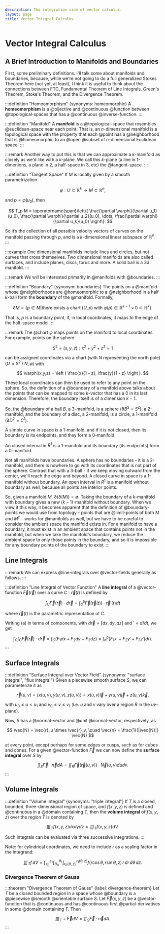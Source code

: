 ```yaml
---
description: The integration side of vector calculus.
layout: page
title: Vector Integral Calculus
---
```


# Vector Integral Calculus

## A Brief Introduction to Manifolds and Boundaries

First, some preliminary definitions. I'll talk some about manifolds and boundaries, because, while we're not going to do a full generalized Stokes Theorem here (not yet, at least), I think it is useful to think about the connections between FTC, Fundamental Theorem of Line Integrals, Green's Theorem, Stoke's Theorem, and the Divergence Theorem.

:::definition "Homeomorphism" {synonyms: homeomorphic}
A **homeomorphism** is a @bijective and @continuous @function between @topological-spaces that has a @continuous @inverse-function.
:::

:::definition "Manifold"
A **manifold** is a @topological-space that resembles @euclidean-space near each point. That is, an $n$-dimensional manifold is a topological space with the property that each @point has a @neighborhood that is @homeomorphic to an @open @subset of $n$-dimensional Euclidean space.
:::

:::remark
Another way to put this is that we can approximate a $k$-manifold as closely as we'd like with a $k$-plane. We call this $k$-plane (a line in 1-dimenions, a plane in 2, a half-space in 3, etc) the @tangent-space.
:::

:::definition "Tangent Space"
If $M$ is locally given by a smooth parametrization

$$ \varphi : U \subset \mathbb{R}^k \to M \subset \mathbb{R}^n, $$


and $p = \varphi(u_0)$, then

$$
T_p M = \operatorname{span}\left\{
\frac{\partial \varphi}{\partial u_1}(u_0),
\frac{\partial \varphi}{\partial u_2}(u_0),
\dots,
\frac{\partial \varphi}{\partial u_k}(u_0)
\right\}.
$$

So it’s the collection of all possible velocity vectors of curves on the manifold passing through $p,$ and is a $k$-dimensional linear subspace of $\mathbb{R}^n.$
:::


:::example
One dimensional manifolds include lines and circles, but not curves that cross themselves. Two dimensional manifolds are also called surfaces, and include planes, discs, torus and more. A solid ball is a 3d manifold.
:::

:::remark
We will be interested primarily in @manifolds with @boundaries.
:::

:::definition "Boundary" {synonym: boundaries}
The points on a @manifold whose @neighborhoods are @homeomorphic to a @neighborhood in a half $k$-ball form the **boundary** of the @manifold. Formally,

$$ \partial M = \{p \in M | \text{there exists a chart } (U, p) \text{ with } \varphi(p) \in \mathbb{R}^{k-1} \times {0} \subset \mathbb{H}^k \}. $$

That is, $p$ is a boundary point, if, in local coordinates, it maps to the edge of the half-space model.
:::

:::remark
The @chart $\varphi$ maps points on the manifold to local coordinates. For example, points on the sphere

$$ S^2  = {(x,y,z) : x^2 + y^2 + z^2 = 1} $$

can be assigned coordinates via a chart (with $N$ representing the north pole) $(U = S^2 \setminus {N}, \varphi)$ with

$$ \varphi(x,y,z) = \left ( \frac{x}{1 - z}, \frac{y}{1 - z} \right ). $$

These local coordinates can then be used to refer to any point on the sphere. So, the definition of a @boundary of a manifold above talks about the points that can be mapped to some $k$-vector that has a $0$ in its last dimension. Therefore, the boundary itself is of a dimension $k - 1.$

So, the @boundary of a ball $B$, a 3-manifold, is a sphere ($\partial B^3 = S^2$), a 2-manifold, and the boundary of a disc, a 2-manifold, is a circle, a 1-manifold ($\partial D^2 = C^1$).

A simple curve in space is a 1-manifold, and if it is not closed, then its boundary is its endpoints, and they form a 0-manifold.

An closed interval in $R^1$ is a 1-manifold and its boundary (its endpoints) form a 0-manifold.

Not all manifolds have boundaries. A sphere has no boundaries - it is a 2-manifold, and there is nowhere to go with its coordinates that is not part of the sphere. Contrast that with a 3-ball - if we keep moving outward from the center, we'll reach the edge and beyond. A closed curve in space is a 1-manifold without boundary. An open interval in $R^1$ is a manifold without boundary as well, because all points are interior points.

So, given a manifold $M$, $\partial(\partial(M)) = \emptyset.$ Taking the boundary of a $k$-manifold with boundary gives a new $(k-1)$-manifold without boundary. When we view it this way, it becomes apparent that the definition of @boundary-points we would use from topology - points that are @limit-points of both $M$ and $M^c$ - works for @manifolds as well, but we have to be careful to consider the ambient space the manifold exists in. For a manifold to have a boundary, it must exist in an ambient space that contains points not in the manifold, but when we take the manifold's boundary, we reduce the ambient space to only those points in the boundary, and so it is impossible for any boundary points of the boundary to exist.
:::

## Line Integrals

:::remark
We can express @line-integrals over @vector-fields generally as follows.
:::

:::definition "Line Integral of Vector Function"
A **line integral** of a @vector-function $\vec{F}(\vec{r})$ over a curve $C: \vec{r}(t)$ is defined by

$$ \int_{C} \vec{F}(\vec{r}) \cdot d \vec{r} = \int_{a}^{b} \vec{F}(\vec{r}(t)) \cdot \vec{r}'(t) dt \tag{a} $$

where $\vec{r}(t)$ is the parametric representation of $C.$

Writing (a) in terms of components, with $d \vec{r} = [dx, dy, dz]$ and $' = d/dt,$ we get

$$ \int_{C} \int_{C} \vec{F}(\vec{r}) \cdot d \vec{r} = \int_{C} (F_1 dx + F_2 dy + F_3 dz) = \int_{a}^{b} (F_1 x' + F_2 y' + F_3 z') dt). $$
:::

## Surface Integrals

:::definition "Surface Integral over Vector Field" {synonyms: "surface integral", "flux integral"}
Given a piecewise smooth surface $S,$ we can parameterize it as

$$ \vec{r}(u,v) = \langle x(u,v), y(u,v), z(u,v) \rangle = x(u,v) \vec{i} + y(u,v) \vec{j} + z(u,v) \vec{k}, $$

with $u_0 \leq u < u_1$ and $v_0 \leq v \leq v_1$ (i.e. $u$ and $v$ vary over a region $R$ in the $uv$-plane).

Now, $S$ has a @normal-vector and @unit @normal-vector, respectively, as

$$ \vec{N} = \vec{r}_u \times \vec{r}_v, \quad \vec{n} = \frac{1}{|\vec{N}|} \vec{N} $$

at every point, except perhaps for some edges or cusps, such as for cubes and cones. For a given @vector-function $\vec{F}$ we can now define the **surface integral** over $S$ by

$$ \iint_S \vec{F} \cdot \vec{n} dA = \iint_R \vec{F}(\vec{r}(u,v)) \cdot \vec{N}(u,v) du dv. $$
:::

## Volume Integrals

:::definition "Volume Integral" {synonyms: "triple integral"}
If $T$ is a closed, bounded, three-dimensional region of space, and $f(x,y,z)$ is defined and @continuous in a @domain containing $T,$ then the **volume integral** of $f(x,y,z)$ over the region $T$ is denoted by

$$ \iiint_T f(x,y,z) dx dy dz = \iiint_T f(x,y,z) dV. $$

Such integrals can be evaluated via three successive integrations.
:::

Note: for cylindrical coordinates, we need to include $r$ as a scaling factor in the integrand:

$$ \iiint_T f\,dV
=\int_{z_0}^{z_1}\!\int_{\theta_0}^{\theta_1}\!\int_{r_0(\theta,z)}^{\,r_1(\theta,z)}
f(r\cos\theta,r\sin\theta,z)\, r\, dr\, d\theta\, dz. $$


### Divergence Theorem of Gauss

:::theorem "Divergence Theorem of Gauss" {label: divergence-theorem}
Let $T$ be a closed bounded region in a space whose @boundary is a @piecewise @smooth @orientable surface $S.$ Let $\vec{F}(x,y,z)$ be a @vector-function that is @continuous and has @continuous first @partial-derivatives in some @domain containing $T.$ Then

$$ \iiint_T \div{\vec{F}} dV = \iint_S \vec{F} \cdot \vec{n} dA. $$
:::
